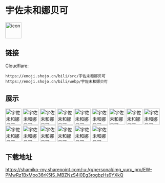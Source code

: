 # 宇佐未和娜贝可
<img src="https://emoji.shojo.cn/bili/src/宇佐未和娜贝可/icon.png" width="50" height="50" alt="icon">

## 链接
Cloudflare:
```
https://emoji.shojo.cn/bili/src/宇佐未和娜贝可
https://emoji.shojo.cn/bili/webp/宇佐未和娜贝可
```
## 展示
<img src="https://emoji.shojo.cn/bili/src/宇佐未和娜贝可/宇佐未和娜贝可-你也擦擦.png" width="50" height="50" alt="宇佐未和娜贝可-你也擦擦">
<img src="https://emoji.shojo.cn/bili/src/宇佐未和娜贝可/宇佐未和娜贝可-呆滞.png" width="50" height="50" alt="宇佐未和娜贝可-呆滞">
<img src="https://emoji.shojo.cn/bili/src/宇佐未和娜贝可/宇佐未和娜贝可-可怜.png" width="50" height="50" alt="宇佐未和娜贝可-可怜">
<img src="https://emoji.shojo.cn/bili/src/宇佐未和娜贝可/宇佐未和娜贝可-流口水.png" width="50" height="50" alt="宇佐未和娜贝可-流口水">
<img src="https://emoji.shojo.cn/bili/src/宇佐未和娜贝可/宇佐未和娜贝可-泪目.png" width="50" height="50" alt="宇佐未和娜贝可-泪目">
<img src="https://emoji.shojo.cn/bili/src/宇佐未和娜贝可/宇佐未和娜贝可-锵锵.png" width="50" height="50" alt="宇佐未和娜贝可-锵锵">
<img src="https://emoji.shojo.cn/bili/src/宇佐未和娜贝可/宇佐未和娜贝可-无生命体征.png" width="50" height="50" alt="宇佐未和娜贝可-无生命体征">
<img src="https://emoji.shojo.cn/bili/src/宇佐未和娜贝可/宇佐未和娜贝可-心跳骤停.png" width="50" height="50" alt="宇佐未和娜贝可-心跳骤停">
<img src="https://emoji.shojo.cn/bili/src/宇佐未和娜贝可/宇佐未和娜贝可-注视.png" width="50" height="50" alt="宇佐未和娜贝可-注视">
<img src="https://emoji.shojo.cn/bili/src/宇佐未和娜贝可/宇佐未和娜贝可-嘿嘿.png" width="50" height="50" alt="宇佐未和娜贝可-嘿嘿">
<img src="https://emoji.shojo.cn/bili/src/宇佐未和娜贝可/宇佐未和娜贝可-指.png" width="50" height="50" alt="宇佐未和娜贝可-指">
<img src="https://emoji.shojo.cn/bili/src/宇佐未和娜贝可/宇佐未和娜贝可-突脸.png" width="50" height="50" alt="宇佐未和娜贝可-突脸">
<img src="https://emoji.shojo.cn/bili/src/宇佐未和娜贝可/宇佐未和娜贝可-疑惑.png" width="50" height="50" alt="宇佐未和娜贝可-疑惑">
<img src="https://emoji.shojo.cn/bili/src/宇佐未和娜贝可/宇佐未和娜贝可-恼.png" width="50" height="50" alt="宇佐未和娜贝可-恼">
<img src="https://emoji.shojo.cn/bili/src/宇佐未和娜贝可/宇佐未和娜贝可-啊啊啊.png" width="50" height="50" alt="宇佐未和娜贝可-啊啊啊">

## 下载地址

https://shamiko-my.sharepoint.com/:u:/g/personal/img_yuru_pro/EW-PMwRz1BxMoo36rK5IS_MBZNzS4i0Eg3rogbzHs9YXkQ